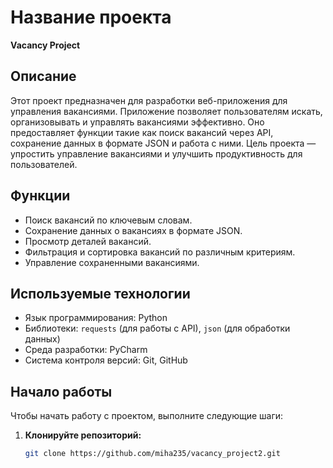 # Название проекта

**Vacancy Project**

## Описание

Этот проект предназначен для разработки веб-приложения для управления вакансиями. Приложение позволяет пользователям искать, организовывать и управлять вакансиями эффективно. Оно предоставляет функции такие как поиск вакансий через API, сохранение данных в формате JSON и работа с ними. Цель проекта — упростить управление вакансиями и улучшить продуктивность для пользователей.

## Функции

- Поиск вакансий по ключевым словам.
- Сохранение данных о вакансиях в формате JSON.
- Просмотр деталей вакансий.
- Фильтрация и сортировка вакансий по различным критериям.
- Управление сохраненными вакансиями.

## Используемые технологии

- Язык программирования: Python
- Библиотеки: `requests` (для работы с API), `json` (для обработки данных)
- Среда разработки: PyCharm
- Система контроля версий: Git, GitHub

## Начало работы

Чтобы начать работу с проектом, выполните следующие шаги:

1. **Клонируйте репозиторий:**

   ```bash
   git clone https://github.com/miha235/vacancy_project2.git